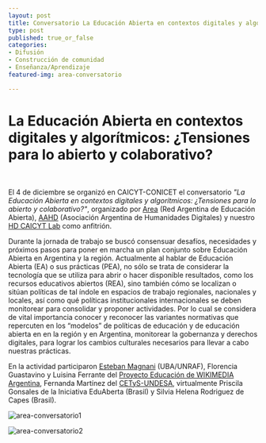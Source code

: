 ```yaml
---
layout: post
title: Conversatorio La Educación Abierta en contextos digitales y algorítmicos
type: post
published: true_or_false
categories:
- Difusión
- Construcción de comunidad
- Enseñanza/Aprendizaje
featured-img: area-conversatorio

---
```


# La Educación Abierta en contextos digitales y algorítmicos: ¿Tensiones para lo abierto y colaborativo?

<br>

El 4 de diciembre se organizó en CAICYT-CONICET el conversatorio *"La Educación Abierta en contextos digitales y algorítmicos: ¿Tensiones para lo abierto y colaborativo?"*, organizado por <a href="http://a-rea.org/" target="_blank">Area</a> (Red Argentina de Educación Abierta), <a href="https://www.aahd.net.ar/" target="_blank">AAHD</a> (Asociación Argentina de Humanidades Digitales) y nuestro <a href="http://hdlab.space/" target="_blank">HD CAICYT Lab</a> como anfitrión. 

Durante la jornada de trabajo se buscó consensuar desafíos, necesidades y próximos pasos para poner en marcha un plan conjunto sobre Educación Abierta en Argentina y la región. Actualmente al hablar de Educación Abierta (EA) o sus prácticas (PEA), no sólo se trata de considerar la tecnología que se utiliza para abrir o hacer disponible resultados, como los recursos educativos abiertos (REA), sino también cómo se localizan o sitúan políticas de tal índole en espacios de trabajo regionales, nacionales y locales, así como qué políticas institucionales internacionales se deben monitorear para consolidar y proponer actividades. Por lo cual se considera de vital importancia conocer y reconocer las variantes normativas que repercuten en los “modelos” de políticas de educación y de educación abierta en  en la región y en Argentina, monitorear la gobernanza y derechos digitales, para lograr los cambios culturales necesarios para llevar a cabo nuestras prácticas.

En la actividad participaron <a href="https://www.estebanmagnani.com.ar/" target="_blank">Esteban Magnani</a> (UBA/UNRAF), Florencia Guastavino y Luisina Ferrante del <a href="https://www.wikimedia.org.ar/programadeeducacion/" target="_blank">Proyecto Educación de WIKIMEDIA Argentina</a>,  Fernanda Martínez del <a href="https://www.udesa.edu.ar/cetys" target="_blank">CETyS-UNDESA</a>, virtualmente Priscila Gonsales de la Iniciativa EduAberta (Brasil) y  Silvia Helena Rodriguez de Capes (Brasil).

![area-conversatorio1](/assets/img/posts/area-conversatorio1.jpg)

![area-conversatorio2](/assets/img/posts/area-conversatorio2.jpg)